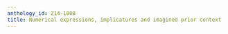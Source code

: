 ```yaml
---
anthology_id: Z14-1008
title: Numerical expressions, implicatures and imagined prior context
---
```

